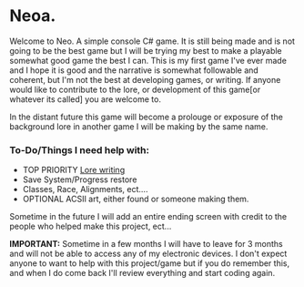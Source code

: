 # Neoa.

Welcome to Neo. A simple console C# game. It is still being made and is not going to be the best game but I will be trying my best to make a playable somewhat good game the best I can. This is my first game I've ever made and I hope it is good and the narrative is somewhat followable and coherent, but I'm not the best at developing games, or writing. If anyone would like to contribute to the lore, or development of this game[or whatever its called] you are welcome to. 

In the distant future this game will become a prolouge or exposure of the background lore in another game I will be making by the same name. 


### To-Do/Things I need help with:
- TOP PRIORITY <a href="https://github.com/DELUXEHUNTER/neo/blob/Master/Lore.md">Lore writing</a>
- Save System/Progress restore
- Classes, Race, Alignments, ect....
- OPTIONAL ACSII art, either found or someone making them.




Sometime in the future I will add an entire ending screen with credit to the people who helped make this project, ect...

**IMPORTANT:** Sometime in a few months I will have to leave for 3 months and will not be able to access any of my electronic devices. I don't expect anyone to want to help with this project/game but if you do remember this, and when I do come back I'll review everything and start coding again.


